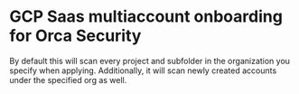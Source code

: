 # GCP Saas multiaccount onboarding for Orca Security
By default this will scan every project and subfolder in the organization you specify when applying. Additionally, it will scan newly created accounts under the specified org as well. 

